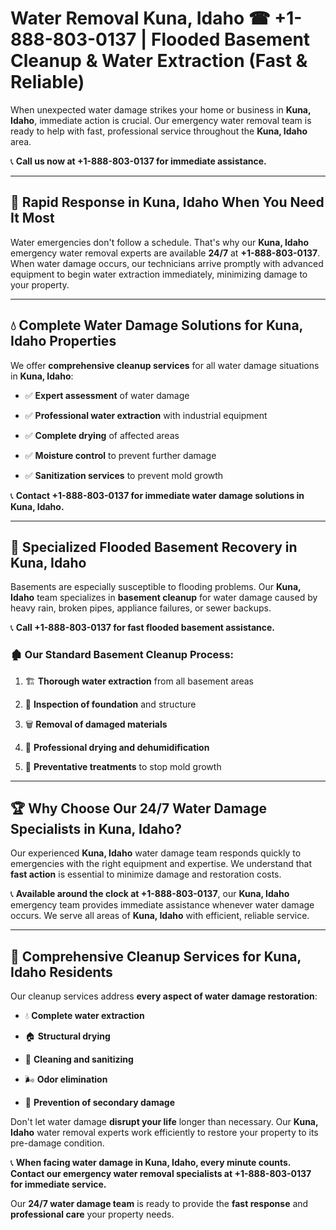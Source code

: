 # Water Removal Kuna, Idaho ☎ +1-888-803-0137 | Flooded Basement Cleanup & Water Extraction (Fast & Reliable)

When unexpected water damage strikes your home or business in **Kuna, Idaho**, immediate action is crucial. Our emergency water removal team is ready to help with fast, professional service throughout the **Kuna, Idaho** area. 

📞 **Call us now at +1-888-803-0137 for immediate assistance.**

---

## 🚀 Rapid Response in Kuna, Idaho When You Need It Most

Water emergencies don't follow a schedule. That's why our **Kuna, Idaho** emergency water removal experts are available **24/7** at **+1-888-803-0137**. When water damage occurs, our technicians arrive promptly with advanced equipment to begin water extraction immediately, minimizing damage to your property.

---

## 💧 Complete Water Damage Solutions for Kuna, Idaho Properties

We offer **comprehensive cleanup services** for all water damage situations in **Kuna, Idaho**:

- ✅ **Expert assessment** of water damage  
- ✅ **Professional water extraction** with industrial equipment  
- ✅ **Complete drying** of affected areas  
- ✅ **Moisture control** to prevent further damage  
- ✅ **Sanitization services** to prevent mold growth  

📞 **Contact +1-888-803-0137 for immediate water damage solutions in Kuna, Idaho.**

---

## 🌊 Specialized Flooded Basement Recovery in Kuna, Idaho

Basements are especially susceptible to flooding problems. Our **Kuna, Idaho** team specializes in **basement cleanup** for water damage caused by heavy rain, broken pipes, appliance failures, or sewer backups. 

📞 **Call +1-888-803-0137 for fast flooded basement assistance.**

### 🏚️ Our Standard Basement Cleanup Process:
1. 🏗️ **Thorough water extraction** from all basement areas  
2. 🔎 **Inspection of foundation** and structure  
3. 🗑️ **Removal of damaged materials**  
4. 💨 **Professional drying and dehumidification**  
5. 🚫 **Preventative treatments** to stop mold growth  

---

## 🏆 Why Choose Our 24/7 Water Damage Specialists in Kuna, Idaho?

Our experienced **Kuna, Idaho** water damage team responds quickly to emergencies with the right equipment and expertise. We understand that **fast action** is essential to minimize damage and restoration costs.

📞 **Available around the clock at +1-888-803-0137**, our **Kuna, Idaho** emergency team provides immediate assistance whenever water damage occurs. We serve all areas of **Kuna, Idaho** with efficient, reliable service.

---

## 🧹 Comprehensive Cleanup Services for Kuna, Idaho Residents

Our cleanup services address **every aspect of water damage restoration**:

- 💧 **Complete water extraction**  
- 🏠 **Structural drying**  
- 🧼 **Cleaning and sanitizing**  
- 🌬️ **Odor elimination**  
- 🚫 **Prevention of secondary damage**  

Don't let water damage **disrupt your life** longer than necessary. Our **Kuna, Idaho** water removal experts work efficiently to restore your property to its pre-damage condition.

📞 **When facing water damage in Kuna, Idaho, every minute counts. Contact our emergency water removal specialists at +1-888-803-0137 for immediate service.**

Our **24/7 water damage team** is ready to provide the **fast response** and **professional care** your property needs.
